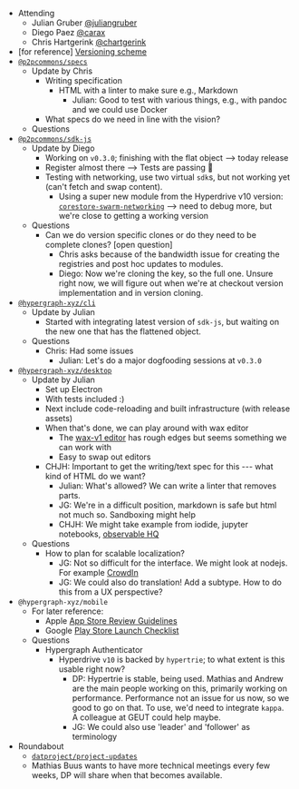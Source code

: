 -   Attending
    - Julian Gruber [@juliangruber](https://twitter.com/juliangruber)
    - Diego Paez [@carax](https://twitter.com/carax)
    - Chris Hartgerink [@chartgerink](https://twitter.com/chartgerink)
-   [for reference] [Versioning scheme](https://drive.google.com/a/libscie.org/open?id=1Hp4gIUVNePO33lGcYeK8dOwY6EZWCQrL7XrURIILslg)
-   [`@p2pcommons/specs`](https://github.com/p2pcommons/specs)
    - Update by Chris
      - Writing specification
        - HTML with a linter to make sure e.g., Markdown
          - Julian: Good to test with various things, e.g., with pandoc and we could use Docker
      - What specs do we need in line with the vision?
    - Questions
-   [`@p2pcommons/sdk-js`](https://github.com/p2pcommons/sdk-js)
    - Update by Diego
      - Working on `v0.3.0`; finishing with the flat object --> today release
      - Register almost there --> Tests are passing :confetti_ball:
      - Testing with networking, use two virtual `sdk`s, but not working yet (can't fetch and swap content).
        - Using a super new module from the Hyperdrive v10 version: [`corestore-swarm-networking`](https://github.com/andrewosh/corestore-swarm-networking) --> need to debug more, but we're close to getting a working version
    - Questions
      - Can we do version specific clones or do they need to be complete clones? [open question]
        - Chris asks because of the bandwidth issue for creating the registries and post hoc updates to modules.
        - Diego: Now we're cloning the key, so the full one. Unsure right now, we will figure out when we're at checkout version implementation and in version cloning.
-   [`@hypergraph-xyz/cli`](https://github.com/hypergraph-xyz/cli)
    - Update by Julian
      - Started with integrating latest version of `sdk-js`, but waiting on the new one that has the flattened object.
    - Questions
      - Chris: Had some issues
        - Julian: Let's do a major dogfooding sessions at `v0.3.0`
-   [`@hypergraph-xyz/desktop`](https://github.com/hypergraph-xyz/desktop)
    - Update by Julian
      - Set up Electron
      - With tests included :)
      - Next include code-reloading and built infrastructure (with release assets)
      - When that's done, we can play around with wax editor
        - The [wax-v1 editor](https://wax-demo.coko.foundation) has rough edges but seems something we can work with
        - Easy to swap out editors
      - CHJH: Important to get the writing/text spec for this --- what kind of HTML do we want?
        - Julian: What's allowed? We can write a linter that removes parts. 
        - JG: We're in a difficult position, markdown is safe but html not much so. Sandboxing might help
        - CHJH: We might take example from iodide, jupyter notebooks, [observable HQ](https://observablehq.com/)
    - Questions
      - How to plan for scalable localization?
        - JG: Not so difficult for the interface. We might look at nodejs. For example [CrowdIn](https://crowdin.com/)
        - JG: We could also do translation! Add a subtype. How to do this from a UX perspective? 
-   `@hypergraph-xyz/mobile`
    - For later reference:
      - Apple [App Store Review Guidelines](https://developer.apple.com/app-store/review/guidelines/)
      - Google [Play Store Launch Checklist](https://developer.android.com/distribute/best-practices/launch/launch-checklist)
    - Questions
      - Hypergraph Authenticator
        - Hyperdrive `v10` is backed by `hypertrie`; to what extent is this usable right now?
          - DP: Hypertrie is stable, being used. Mathias and Andrew are the main people working on this, primarily working on performance. Performance not an issue for us now, so we good to go on that. To use, we'd need to integrate `kappa`. A colleague at GEUT could help maybe.
          - JG: We could also use 'leader' and 'follower' as terminology
- Roundabout
  - [`datproject/project-updates`](https://github.com/datproject/project-updates)
  - Mathias Buus wants to have more technical meetings every few weeks, DP will share when that becomes available.
